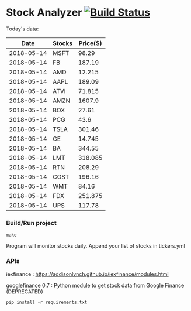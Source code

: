 # Stock Analyzer [![Build Status](https://travis-ci.org/ogoyal/StockAnalyzer.svg?branch=master)](https://travis-ci.org/ogoyal/StockAnalyzer)

Today's data:

| Date| Stocks| Price($) | 
| --- | --- | ---  | 
| 2018-05-14| MSFT| 98.29 | 
| 2018-05-14| FB| 187.19 | 
| 2018-05-14| AMD| 12.215 | 
| 2018-05-14| AAPL| 189.09 | 
| 2018-05-14| ATVI| 71.815 | 
| 2018-05-14| AMZN| 1607.9 | 
| 2018-05-14| BOX| 27.61 | 
| 2018-05-14| PCG| 43.6 | 
| 2018-05-14| TSLA| 301.46 | 
| 2018-05-14| GE| 14.745 | 
| 2018-05-14| BA| 344.55 | 
| 2018-05-14| LMT| 318.085 | 
| 2018-05-14| RTN| 208.29 | 
| 2018-05-14| COST| 196.16 | 
| 2018-05-14| WMT| 84.16 | 
| 2018-05-14| FDX| 251.875 | 
| 2018-05-14| UPS| 117.78 | 

### Build/Run project

```
make
```

Program will monitor stocks daily. Append your list of stocks in tickers.yml

### APIs
iexfinance : https://addisonlynch.github.io/iexfinance/modules.html

googlefinance 0.7 : Python module to get stock data from Google Finance (DEPRECATED)

```
pip install -r requirements.txt
```
